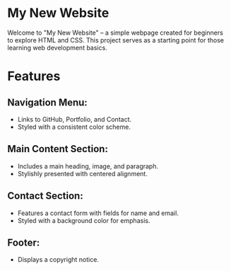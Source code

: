 # My New Website

Welcome to "My New Website" – a simple webpage created for beginners to explore HTML and CSS. This project serves as a starting point for those learning web development basics.

# Features

## Navigation Menu:

* Links to GitHub, Portfolio, and Contact.
* Styled with a consistent color scheme.

## Main Content Section:

* Includes a main heading, image, and paragraph.
* Stylishly presented with centered alignment.

## Contact Section:

* Features a contact form with fields for name and email.
* Styled with a background color for emphasis.

## Footer:

* Displays a copyright notice.